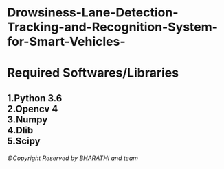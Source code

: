 # Drowsiness-Lane-Detection-Tracking-and-Recognition-System-for-Smart-Vehicles-
<html><body>
<h1>Required Softwares/Libraries</h1> 
<h2>1.Python 3.6 <br>
2.Opencv 4<br> 
3.Numpy<br> 
4.Dlib<br> 
5.Scipy</h2>
  <h6>&copy;Copyright Reserved by BHARATHI and team</h6>
  </body></html>
